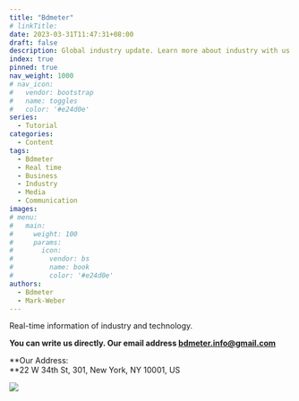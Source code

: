 ```yaml
---
title: "Bdmeter"
# linkTitle:
date: 2023-03-31T11:47:31+08:00
draft: false
description: Global industry update. Learn more about industry with us.
index: true
pinned: true
nav_weight: 1000
# nav_icon:
#   vendor: bootstrap
#   name: toggles
#   color: '#e24d0e'
series:
  - Tutorial
categories:
  - Content
tags:
  - Bdmeter
  - Real time
  - Business
  - Industry
  - Media
  - Communication
images:
# menu:
#   main:
#     weight: 100
#     params:
#       icon:
#         vendor: bs
#         name: book
#         color: '#e24d0e'
authors:
  - Bdmeter
  - Mark-Weber
---
```


Real-time information of industry and technology.

**You can write us directly. Our email address [bdmeter.info@gmail.com](mailto:bdmeter.info@gmail.com)**

**Our Address:  
**22 W 34th St, 301, New York, NY 10001, US

![](images/image.png)